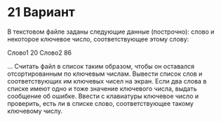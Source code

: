 # 21 Вариант
В текстовом файле заданы следующие данные (построчно): слово и некоторое ключевое число,
соответствующее этому слову:

Слово1 20
Слово2 86

...
Считать файл в список таким образом, чтобы он оставался отсортированным по ключевым числам.
Вывести список слов и соответствующих им ключевых чисел на экран. Если два слова в списке имеют
одно и тоже значение ключевого числа, выдать сообщение об ошибке. Ввести с клавиатуры ключевое
число и проверить, есть ли в списке слово, соответствующее такому ключевому числу.
